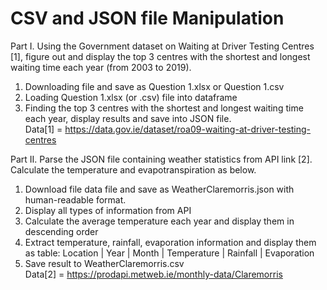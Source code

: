 # CSV and JSON file Manipulation
Part I. Using the Government dataset on Waiting at Driver Testing Centres [1], figure out and 
display the top 3 centres with the shortest and longest waiting time each year (from 2003 to 
2019). 
1.  Downloading file and save as Question 1.xlsx or Question 1.csv 
2.  Loading Question 1.xlsx (or .csv) file into dataframe 
3.  Finding the top 3 centres with the shortest and longest waiting time each year, display 
results and save into JSON file. <br />
Data[1] = https://data.gov.ie/dataset/roa09-waiting-at-driver-testing-centres 

Part II. Parse the JSON file containing weather statistics from API link [2]. Calculate the 
temperature and evapotranspiration as below. 
1.  Download file data file and save as WeatherClaremorris.json with human-readable 
format. 
2.  Display all types of information from API 
3.  Calculate the average temperature each year and display them in descending order 
4.  Extract temperature, rainfall, evaporation information and display them as table: 
Location | Year | Month | Temperature | Rainfall | Evaporation 
5.  Save result to WeatherClaremorris.csv <br />
Data[2] = https://prodapi.metweb.ie/monthly-data/Claremorris
